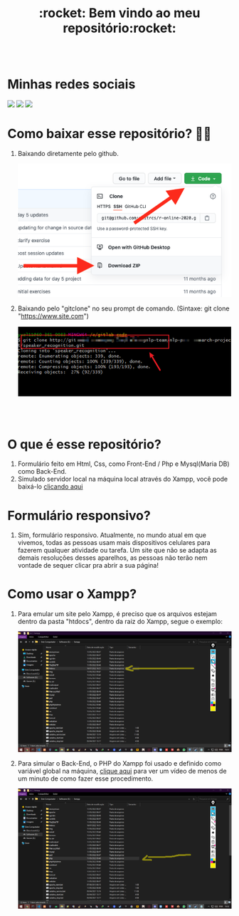 <div align="center">
  <h1> :rocket: Bem vindo ao meu repositório:rocket: </h1>
</div>

<br>
<br>

<div>
  <h1> Minhas redes sociais</h1>
  <a href="https://www.youtube.com/channel/UC88QEmxaSyY_V2vXn1RMgQQ" target="_blank"><img src="https://img.shields.io/badge/YouTube-FF0000?style=for-the-badge&logo=youtube&logoColor=white" target="_blank"></a>
<a href="https://www.instagram.com/_anthonny_michael_dev/" target="_blank"><img src="https://img.shields.io/badge/-Instagram-%23E4405F?style=for-the-badge&logo=instagram&logoColor=white" target="_blank"></a>
<a href="https://www.linkedin.com/in/anthonny-michael-64450a206/" target="_blank"><img src="https://img.shields.io/badge/-LinkedIn-%230077B5?style=for-the-badge&logo=linkedin&logoColor=white" target="_blank"></a> 
</div>



# Como baixar esse repositório? :sassy_man:

1. Baixando diretamente pelo github.

    <img src="/Imagens/readme/Github Download Repo.png" />

2.  Baixando pelo "gitclone" no seu prompt de comando. (Sintaxe: git clone "https://www.site.com")

    <img src="/Imagens/readme/Git clone.png" />
    
<br>
<br>

# O que é esse repositório?

1. Formulário feito em Html, Css, como Front-End / Php e Mysql(Maria DB) como Back-End.
2. Simulado servidor local na máquina local através do Xampp, você pode baixá-lo [clicando aqui](https://www.apachefriends.org/pt_br/index.html)

#  Formulário responsivo?

1. Sim, formulário responsivo. Atualmente, no mundo atual em que vivemos, todas as pessoas usam mais dispositivos celulares para fazerem qualquer atividade ou tarefa.
Um site que não se adapta as demais resoluções desses aparelhos, as pessoas não terão nem vontade de sequer clicar pra abrir a sua página!

# Como usar o Xampp?

1. Para emular um site pelo Xampp, é preciso que os arquivos estejam dentro da pasta "htdocs", dentro da raiz do Xampp, segue o exemplo:

    <img src="/Imagens/readme/Htdocs Xampp.png" />

2. Para simular o Back-End, o PHP do Xampp foi usado e definido como variável global na máquina, [clique aqui](https://www.youtube.com/watch?v=Ps3EzUwe7KU) para ver um vídeo de menos de um minuto de como fazer esse procedimento.
 
    <img src="/Imagens/readme/PHP Xampp.png" />
    
